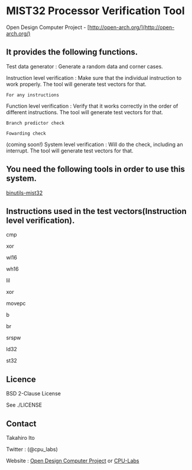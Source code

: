 MIST32 Processor Verification Tool
==================================

Open Design Computer Project - [http://open-arch.org/](http://open-arch.org/)


It provides the following functions.
---
  Test data generator : Generate a random data and corner cases.

  Instruction level verification : Make sure that the individual instruction to work properly. The tool will generate test vectors for that.

    For any instructions

  Function level verification : Verify that it works correctly in the order of different instructions. The tool will generate test vectors for that.
  
    Branch predictor check
	
	Fowarding check
  
  (coming soon!) System level verification : Will do the check, including an interrupt. The tool will generate test vectors for that.
  
  
You need the following tools in order to use this system.
---
[binutils-mist32](https://github.com/techno/binutils-mist32)


Instructions used in the test vectors(Instruction level verification).
---
  cmp
  
  xor

  wl16
  
  wh16
  
  lil
  
  xor
  
  movepc
  
  b
  
  br
  
  srspw
  
  ld32
  
  st32
  
  
Licence
---
  BSD 2-Clause License
  
  See ./LICENSE

Contact
---
  Takahiro Ito
  
  Twitter : (@cpu_labs)
  
  Website : [Open Design Computer Project](http://open-arch.org) or [CPU-Labs](http://cpu-labs.com)
  

